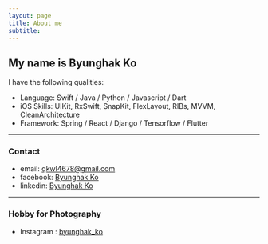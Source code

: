 ```yaml
---
layout: page
title: About me
subtitle:
---
```


## My name is Byunghak Ko

I have the following qualities:

-   Language: Swift / Java / Python / Javascript / Dart
-   iOS Skills: UIKit, RxSwift, SnapKit, FlexLayout, RIBs, MVVM, CleanArchitecture
-   Framework: Spring / React / Django / Tensorflow / Flutter

---

### Contact

-   email: [qkwl4678@gmail.com](mailto:qkwl4678@gmail.com)
-   facebook: [Byunghak Ko](https://www.facebook.com/kobyunghak)
-   linkedin: [Byunghak Ko](https://www.linkedin.com/in/byunghak-ko-b7819a182/)

---

### Hobby for Photography

-   Instagram : [byunghak_ko](https://www.instagram.com/byunghak_ko/)

